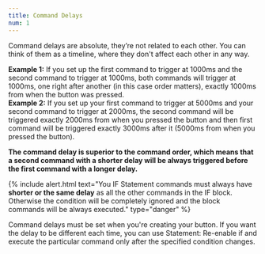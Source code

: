 ```yaml
---
title: Command Delays
num: 1
---
```


Command delays are absolute, they’re not related to each other. You can think of them as a timeline, where they don't affect each other in any way.

**Example 1:** If you set up the first command to trigger at 1000ms and the second command to trigger at 1000ms, both commands will trigger at 1000ms, one right after another (in this case order matters), exactly 1000ms from when the button was pressed.\
**Example 2:** If you set up your first command to trigger at 5000ms and your second command to trigger at 2000ms, the second command will be triggered exactly 2000ms from when you pressed the button and then first command will be triggered exactly 3000ms after it (5000ms from when you pressed the button).


**The command delay is superior to the command order, which means that a second command with a shorter delay will be always triggered before the first command with a longer delay.**

{% include alert.html text="You IF Statement commands must always have <strong>shorter or the same delay</strong> as all the other commands in the IF block. Otherwise the condition will be completely ignored and the block commands will be always executed." type="danger" %} 

Command delays must be set when you're creating your button. If you want the delay to be different each time, you can use Statement: Re-enable if and execute the particular command only after the specified condition changes.

